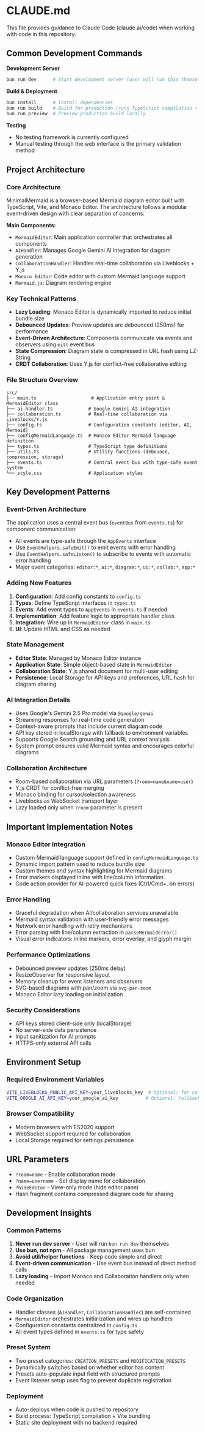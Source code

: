 # CLAUDE.md

This file provides guidance to Claude Code (claude.ai/code) when working with code in this repository.

## Common Development Commands

**Development Server**
```bash
bun run dev      # Start development server (user will run this themselves)
```

**Build & Deployment**
```bash
bun install      # Install dependencies
bun run build    # Build for production (runs TypeScript compilation + Vite build)
bun run preview  # Preview production build locally
```

**Testing**
- No testing framework is currently configured
- Manual testing through the web interface is the primary validation method

## Project Architecture

### Core Architecture
MinimalMermaid is a browser-based Mermaid diagram editor built with TypeScript, Vite, and Monaco Editor. The architecture follows a modular event-driven design with clear separation of concerns:

**Main Components:**
- `MermaidEditor`: Main application controller that orchestrates all components
- `AIHandler`: Manages Google Gemini AI integration for diagram generation
- `CollaborationHandler`: Handles real-time collaboration via Liveblocks + Y.js
- `Monaco Editor`: Code editor with custom Mermaid language support
- `Mermaid.js`: Diagram rendering engine

### Key Technical Patterns
- **Lazy Loading**: Monaco Editor is dynamically imported to reduce initial bundle size
- **Debounced Updates**: Preview updates are debounced (250ms) for performance
- **Event-Driven Architecture**: Components communicate via events and observers using `mitt` event bus
- **State Compression**: Diagram state is compressed in URL hash using LZ-String
- **CRDT Collaboration**: Uses Y.js for conflict-free collaborative editing

### File Structure Overview
```
src/
├── main.ts                    # Application entry point & MermaidEditor class
├── ai-handler.ts             # Google Gemini AI integration
├── collaboration.ts          # Real-time collaboration via Liveblocks/Y.js
├── config.ts                 # Configuration constants (editor, AI, Mermaid)
├── configMermaidLanguage.ts  # Monaco Editor Mermaid language definition
├── types.ts                  # TypeScript type definitions
├── utils.ts                  # Utility functions (debounce, compression, storage)
├── events.ts                 # Central event bus with type-safe event system
└── style.css                 # Application styles
```

## Key Development Patterns

### Event-Driven Architecture
The application uses a central event bus (`eventBus` from `events.ts`) for component communication:
- All events are type-safe through the `AppEvents` interface
- Use `EventHelpers.safeEmit()` to emit events with error handling
- Use `EventHelpers.safeListen()` to subscribe to events with automatic error handling
- Major event categories: `editor:*`, `ai:*`, `diagram:*`, `ui:*`, `collab:*`, `app:*`

### Adding New Features
1. **Configuration**: Add config constants to `config.ts`
2. **Types**: Define TypeScript interfaces in `types.ts`
3. **Events**: Add event types to `AppEvents` in `events.ts` if needed
4. **Implementation**: Add feature logic to appropriate handler class
5. **Integration**: Wire up in `MermaidEditor` class in `main.ts`
6. **UI**: Update HTML and CSS as needed

### State Management
- **Editor State**: Managed by Monaco Editor instance
- **Application State**: Simple object-based state in `MermaidEditor`
- **Collaboration State**: Y.js shared document for multi-user editing
- **Persistence**: Local Storage for API keys and preferences, URL hash for diagram sharing

### AI Integration Details
- Uses Google's Gemini 2.5 Pro model via `@google/genai`
- Streaming responses for real-time code generation
- Context-aware prompts that include current diagram code
- API key stored in localStorage with fallback to environment variables
- Supports Google Search grounding and URL context analysis
- System prompt ensures valid Mermaid syntax and encourages colorful diagrams

### Collaboration Architecture
- Room-based collaboration via URL parameters (`?room=name&name=user`)
- Y.js CRDT for conflict-free merging
- Monaco binding for cursor/selection awareness
- Liveblocks as WebSocket transport layer
- Lazy loaded only when `?room` parameter is present

## Important Implementation Notes

### Monaco Editor Integration
- Custom Mermaid language support defined in `configMermaidLanguage.ts`
- Dynamic import pattern used to reduce bundle size
- Custom themes and syntax highlighting for Mermaid diagrams
- Error markers displayed inline with line/column information
- Code action provider for AI-powered quick fixes (Ctrl/Cmd+. on errors)

### Error Handling
- Graceful degradation when AI/collaboration services unavailable
- Mermaid syntax validation with user-friendly error messages
- Network error handling with retry mechanisms
- Error parsing with line/column extraction in `parseMermaidError()`
- Visual error indicators: inline markers, error overlay, and glyph margin

### Performance Optimizations
- Debounced preview updates (250ms delay)
- ResizeObserver for responsive layout
- Memory cleanup for event listeners and observers
- SVG-based diagrams with pan/zoom via `svg-pan-zoom`
- Monaco Editor lazy loading on initialization

### Security Considerations
- API keys stored client-side only (localStorage)
- No server-side data persistence
- Input sanitization for AI prompts
- HTTPS-only external API calls

## Environment Setup

### Required Environment Variables
```bash
VITE_LIVEBLOCKS_PUBLIC_API_KEY=your_liveblocks_key  # Optional: for collaboration
VITE_GOOGLE_AI_API_KEY=your_google_ai_key          # Optional: fallback for AI features
```

### Browser Compatibility
- Modern browsers with ES2020 support
- WebSocket support required for collaboration
- Local Storage required for settings persistence

## URL Parameters
- `?room=name` - Enable collaboration mode
- `?name=username` - Set display name for collaboration
- `?hideEditor` - View-only mode (hide editor pane)
- Hash fragment contains compressed diagram code for sharing

## Development Insights

### Common Patterns
1. **Never run dev server** - User will run `bun run dev` themselves
2. **Use bun, not npm** - All package management uses bun
3. **Avoid util/helper functions** - Keep code simple and direct
4. **Event-driven communication** - Use event bus instead of direct method calls
5. **Lazy loading** - Import Monaco and Collaboration handlers only when needed

### Code Organization
- Handler classes (`AIHandler`, `CollaborationHandler`) are self-contained
- `MermaidEditor` orchestrates initialization and wires up handlers
- Configuration constants centralized in `config.ts`
- All event types defined in `events.ts` for type safety

### Preset System
- Two preset categories: `CREATION_PRESETS` and `MODIFICATION_PRESETS`
- Dynamically switches based on whether editor has content
- Presets auto-populate input field with structured prompts
- Event listener setup uses flag to prevent duplicate registration

### Deployment
- Auto-deploys when code is pushed to repository
- Build process: TypeScript compilation + Vite bundling
- Static site deployment with no backend required